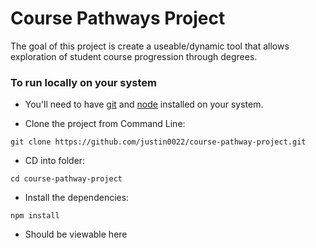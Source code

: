 # Course Pathways Project
The goal of this project is create a useable/dynamic tool that allows exploration of student course progression through degrees.
 
### To run locally on your system


* You'll need to have [git](https://git-scm.com/) and [node](https://nodejs.org/en/) installed on your system.

* Clone the project from Command Line:

```
git clone https://github.com/justin0022/course-pathway-project.git
```

* CD into folder:

```
cd course-pathway-project
```

* Install the dependencies:

```
npm install
```

* Should be viewable here[](http://localhost:4000/index.html)